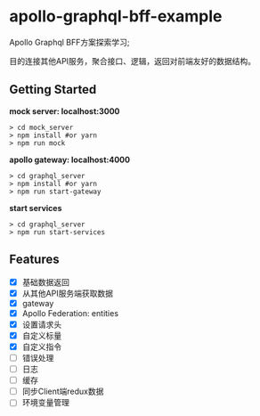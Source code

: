 # apollo-graphql-bff-example
Apollo Graphql BFF方案探索学习; 

目的连接其他API服务，聚合接口、逻辑，返回对前端友好的数据结构。

## Getting Started

**mock server: localhost:3000**
```
> cd mock_server
> npm install #or yarn
> npm run mock
```

**apollo gateway: localhost:4000**
```
> cd graphql_server
> npm install #or yarn
> npm run start-gateway
```

**start services**
```
> cd graphql_server
> npm run start-services
```

## Features

* [x] 基础数据返回
* [x] 从其他API服务端获取数据
* [x] gateway
* [x] Apollo Federation: entities
* [x] 设置请求头
* [x] 自定义标量
* [x] 自定义指令
* [ ] 错误处理
* [ ] 日志
* [ ] 缓存
* [ ] 同步Client端redux数据
* [ ] 环境变量管理